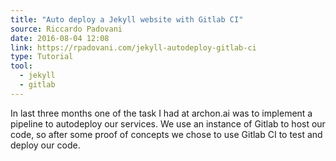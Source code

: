 ```yaml
---
title: "Auto deploy a Jekyll website with Gitlab CI"
source: Riccardo Padovani
date: 2016-08-04 12:08
link: https://rpadovani.com/jekyll-autodeploy-gitlab-ci
type: Tutorial
tool:
  - jekyll
  - gitlab
---
```

In last three months one of the task I had at archon.ai was to implement a pipeline to autodeploy our services. We use an instance of Gitlab to host our code, so after some proof of concepts we chose to use Gitlab CI to test and deploy our code.
